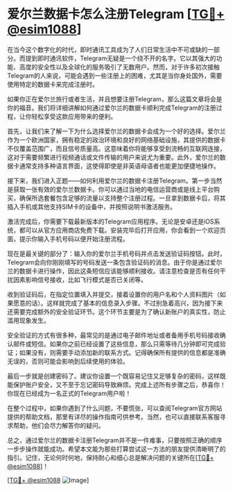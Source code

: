 # 爱尔兰数据卡怎么注册Telegram [[TG💪+ @esim1088](https://t.me/s/esim1088)]

在当今这个数字化的时代，即时通讯工具成为了人们日常生活中不可或缺的一部分。而提到即时通讯软件，Telegram无疑是一个绕不开的名字。它以其强大的功能、高度的安全性以及全球化的服务吸引了无数用户。然而，对于许多初次接触Telegram的人来说，可能会遇到一些注册上的困难，尤其是当你身处国外，需要使用特定的数据卡来完成注册时。

如果你正在爱尔兰旅行或者生活，并且想要注册Telegram，那么这篇文章将会是你的福音。我们将详细讲解如何通过爱尔兰的数据卡顺利完成Telegram的注册过程，让你轻松享受这款应用带来的便利。

首先，让我们来了解一下为什么选择爱尔兰的数据卡会成为一个好的选择。爱尔兰作为一个欧洲国家，拥有稳定的政治环境和良好的网络基础设施，其提供的数据卡不仅覆盖范围广，而且信号质量高。这意味着你将能够享受到流畅的互联网连接，这对于需要频繁进行视频通话或文件传输的用户来说尤为重要。此外，爱尔兰的数据卡通常支持多种语言界面，这使得即使是非英语母语者也能更加便捷地操作。

接下来，我们进入正题——如何利用爱尔兰的数据卡注册Telegram。第一步当然是获取一张有效的爱尔兰数据卡。你可以通过当地的电信运营商或是线上平台购买，确保所选套餐包含足够的流量以支持整个注册过程。一旦拿到数据卡后，将其插入手机或其他支持SIM卡的设备中，并按照说明书激活服务。

激活完成后，你需要下载最新版本的Telegram应用程序。无论是安卓还是iOS系统，都可以从官方应用商店免费下载。安装完毕后打开应用，你会看到一个欢迎页面，提示你输入手机号码以便开始注册流程。

现在是最关键的部分了：输入你的爱尔兰手机号码并点击发送验证码按钮。此时，Telegram会向你刚刚填写的号码发送一条包含验证码的消息。由于你是通过爱尔兰的数据卡进行操作，因此这条短信应该能够顺利接收。请注意检查是否有任何干扰因素影响信号接收，比如飞行模式是否已关闭等。

收到验证码后，在指定位置填入并提交，接着设置你的用户名和个人资料图片（如果愿意的话）。这样就完成了基本的信息录入步骤。不过别急着高兴，因为接下来还需要完成额外的安全验证环节。这个环节主要是为了确认新账户的真实性，防止滥用现象发生。

安全验证的方式有很多种，最常见的是通过电子邮件地址或者备用手机号码接收确认邮件或短信。如果你之前已经设置了这些信息，那么只需等待几分钟即可完成验证；如果没有，则需要手动添加新的联系方式。记得确保所有提供的信息都是准确无误的，否则可能会影响到后续使用的体验。

最后一步就是创建密码了。建议你设置一个既容易记住又足够复杂的密码，这样既能保护账户安全，又不至于忘记密码导致麻烦。完成上述所有步骤之后，恭喜你！你现在已经成为一名正式的Telegram用户啦！

在整个过程中，如果你遇到了什么问题，不要慌张，可以查阅Telegram官方网站提供的帮助文档，那里有详尽的操作指南可供参考。当然，也可以直接联系客服寻求帮助，他们会尽力解答你的疑问。

总之，通过爱尔兰的数据卡注册Telegram并不是一件难事，只要按照正确的顺序一步步操作就能成功。希望本文能为那些打算尝试这一方法的朋友提供清晰明了的指引。记住，无论何时何地，保持耐心和细心总是解决问题的关键所在[[TG💪+ @esim1088](https://t.me/s/esim1088)]！

[[TG💪+ @esim1088](https://t.me/s/esim1088) ![Image](https://i.postimg.cc/4NQfJmqS/Snipaste-2025-05-13-00-14-12.png)]